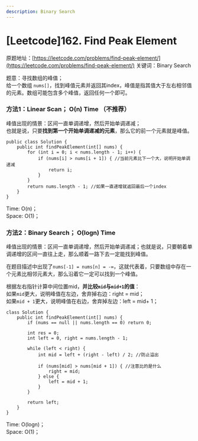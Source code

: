 ```yaml
---
description: Binary Search
---
```


# \[Leetcode\]162. Find Peak Element

原题地址：[https://leetcode.com/problems/find-peak-element/](https://leetcode.com/problems/find-peak-element/) 关键词：Binary Search

题意：寻找数组的峰值；  
给一个数组 `nums[]`，找到峰值元素并返回其index，峰值是指其值大于左右相邻值的元素。数组可能包含多个峰值，返回任何一个即可。



### 方法1：Linear Scan； O\(n\) Time （不推荐）

峰值出现的情景：区间一直单调递增，然后开始单调递减；  
也就是说，只要**找到第一个开始单调递减的元素**，那么它的前一个元素就是峰值。

```text
public class Solution {
    public int findPeakElement(int[] nums) {
        for (int i = 0; i < nums.length - 1; i++) {
            if (nums[i] > nums[i + 1]) { //当前元素比下一个大，说明开始单调递减
                return i;
            }
        }
        return nums.length - 1; //如果一直递增就返回最后一个index
    }
}
```

Time: O\(n\)；  
Space: O\(1\)；



### 方法2：Binary Search； O\(logn\) Time

峰值出现的情景：区间一直单调递增，然后开始单调递减；也就是说，只要朝着单调递增的区间一直往上走，那么顺着一路下去一定能找到峰值。

在题目描述中出现了`nums[-1] = nums[n] = -∞`，这就代表着，只要数组中存在一个元素比相邻元素大，那么沿着它一定可以找到一个峰值。

根据左右指针计算中间位置mid，**并比较`mid`与`mid+1`的值**：  
如果`mid`更大，说明峰值在左边，舍弃掉右边：right = mid；  
如果`mid + 1`更大，说明峰值在右边，舍弃掉左边：left = mid+ 1；

```text
class Solution {
    public int findPeakElement(int[] nums) {
        if (nums == null || nums.length == 0) return 0;
        
        int res = 0;
        int left = 0, right = nums.length - 1;
        
        while (left < right) {
            int mid = left + (right - left) / 2; //防止溢出
            
            if (nums[mid] > nums[mid + 1]) { //注意比的是什么
                right = mid;
            } else {
                left = mid + 1;
            }
        }
        
        return left;
    }
}
```

Time: O\(logn\)；  
Space: O\(1\)；







